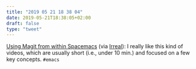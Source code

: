 ```yaml
---
title: "2019 05 21 18 38 04"
date: 2019-05-21T18:38:05+02:00
draft: false
type: "tweet"
---
```

[Using Magit from within Spacemacs](https://www.youtube.com/watch?v=NDP91RNgT4A) (via [Irreal](https://irreal.org/blog/?p=8052)): I really like this kind of videos, which are usually short (i.e., under 10 min.) and focused on a few key concepts. `#emacs`
